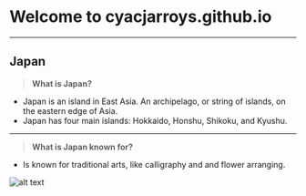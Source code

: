 # Welcome to cyacjarroys.github.io
---
## Japan
>**What is Japan?**
- Japan is an island in East Asia. An archipelago, or string of islands, on the eastern edge of Asia.
- Japan has four main islands: Hokkaido, Honshu, Shikoku, and Kyushu.


---
>**What is Japan known for?**
- Is known for traditional arts, like calligraphy and and flower arranging.

![alt text](https://media.timeout.com/images/105240237/image.jpg)
